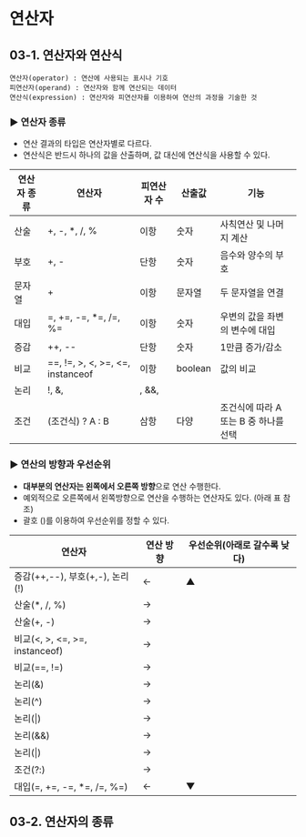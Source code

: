 # 연산자

## 03-1. 연산자와 연산식
`연산자(operator) : 연산에 사용되는 표시나 기호`  
`피연산자(operand) : 연산자와 함께 연산되는 데이터`  
`연산식(expression) : 연산자와 피연산자를 이용하여 연산의 과정을 기술한 것`

### ▶︎ 연산자 종류
- 연산 결과의 타입은 연산자별로 다르다.  
- 연산식은 반드시 하나의 값을 산출하며, 값 대신에 연산식을 사용할 수 있다.

| 연산자 종류 | 연산자 | 피연산자 수 | 산출값 | 기능 |
|---|---|---|---|---|
| 산술 | +, -, *, /, % | 이항 | 숫자 | 사칙연산 및 나머지 계산 |
| 부호 | +, - | 단항 | 숫자 | 음수와 양수의 부호 |
| 문자열 | + | 이항 | 문자열 | 두 문자열을 연결 |
| 대입 | =, +=, -=, *=, /=, %= | 이항 | 숫자 | 우변의 값을 좌변의 변수에 대입 |
| 증감 | ++, -- | 단항 | 숫자 | 1만큼 증가/감소 |
| 비교 | ==, !=, >, <, >=, <=, instanceof | 이항 | boolean | 값의 비교 |
| 논리 | !, &, |, &&, || | 단항, 이항 | boolean | 논리 부정, 논리곱, 논리합 |
| 조건 | (조건식) ? A : B | 삼항 | 다양 | 조건식에 따라 A 또는 B 중 하나를 선택 |

### ▶︎ 연산의 방향과 우선순위
- **대부분의 연산자는 왼쪽에서 오른쪽 방향**으로 연산 수행한다.  
- 예외적으로 오른쪽에서 왼쪽방향으로 연산을 수행하는 연산자도 있다. (아래 표 참조)  
- 괄호 ()를 이용하여 우선순위를 정할 수 있다.

| 연산자 | 연산 방향 | 우선순위(아래로 갈수록 낮다) |
|---|---|---|
| 증감(++,--), 부호(+,-), 논리(!) | ← | ▲ |
| 산술(*, /, %) | → ||
| 산술(+, -) | → ||
| 비교(<, >, <=, >=, instanceof) | → ||
| 비교(==, !=) | → ||
| 논리(&) | → ||
| 논리(^) | → ||
| 논리(\|) | → ||
| 논리(&&) | → ||
| 논리(\|\) | → ||
| 조건(?:) | → ||
| 대입(=, +=, -=, *=, /=, %=) | ← | ▼ |


## 03-2. 연산자의 종류

